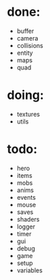 
# done:
- buffer
- camera
- collisions
- entity
- maps
- quad

# doing:
- textures
- utils

# todo:
- hero
- items
- mobs
- anims
- events
- mouse
- saves
- shaders
- logger
- timer
- gui
- debug
- game
- setup
- variables
